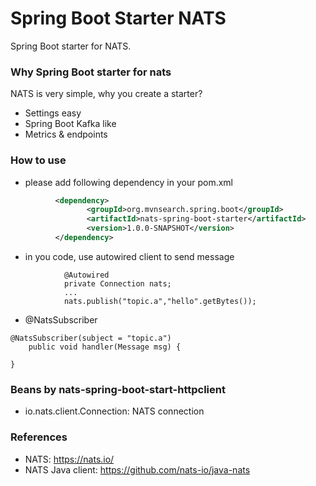 Spring Boot Starter NATS
===========================
Spring Boot starter for NATS.

### Why Spring Boot starter for nats
NATS is very simple, why you create a starter?

* Settings easy
* Spring Boot Kafka like
* Metrics & endpoints

### How to use

* please add following dependency in your pom.xml
```xml
          <dependency>
                 <groupId>org.mvnsearch.spring.boot</groupId>
                 <artifactId>nats-spring-boot-starter</artifactId>
                 <version>1.0.0-SNAPSHOT</version>
          </dependency>
```
* in you code, use autowired client to send message

```
            @Autowired
            private Connection nats;
            ...
            nats.publish("topic.a","hello".getBytes());
```

* @NatsSubscriber

```
@NatsSubscriber(subject = "topic.a")
    public void handler(Message msg) {

}
```

### Beans by nats-spring-boot-start-httpclient

* io.nats.client.Connection: NATS connection


### References

* NATS:  https://nats.io/
* NATS Java client: https://github.com/nats-io/java-nats
